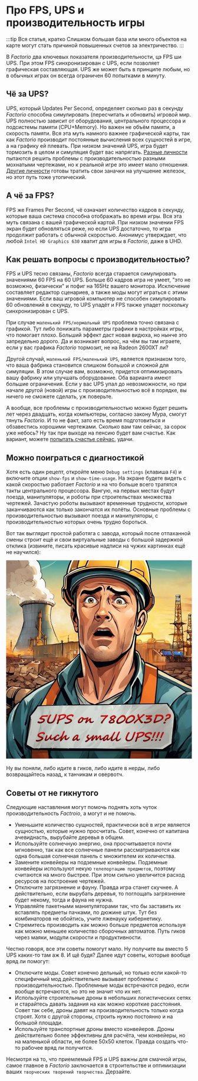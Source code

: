 # Про FPS, UPS и производительность игры

:::tip Вся статья, кратко
Слишком большая база или много объектов на карте могут стать причиной повышенных счетов за электричество.
:::

В *Factorio* два ключевых показателя производительности, цэ FPS ши UPS. При этом FPS синхронизирован с UPS, если позволяет графическая составляющая. UPS же может быть в принципе любым, но в обычных играх он всегда ограничен 60 попытками в минуту.

## Чё за UPS?

UPS, который Updates Per Second, определяет сколько раз в секунду *Factorio* способна симулировать (пересчитать и обновить) игровой мир. UPS полностью зависит от оборудования, центрального процессора и подсистемы памяти (CPU+Memory). Но важен не объём памяти, а скорость памяти. Вся эта муть намного важнее графической карты, так как *Factorio* производит постоянные вычисления всех сущностей в игре, а на графику ей плевать. При низком значений UPS, игра будет тормозить в целом и симуляция будет вас напрягать. [Разные личности](./NerdsVsGeeks.md#озабоченные-гигагерцами-и-тэрафлопсами) пытаются решить проблемы с производительностью разными мохнатыми чертежами, но к реальной игре это имеет мало отношения. [Другие личности](./NerdsVsGeeks.md#народные-деффутаты) готовы тратить свои заначки на улучшение железок, но этот путь тоже утопический.

## А чё за FPS?

FPS же Frames Per Second, чё означает количество кадров в секунду, которые ваша система способна отображать во время игры. Вся эта муть связана с вашей графической картой. При низком значении FPS экран будет обновляться реже, но если UPS достаточно, то игра продолжит работать с обычной скоростью. Анонимус утверждает, что любой `Intel HD Graphics 630` хватит для игры в *Factorio*, даже в UHD.

## Как решать вопросы с производительностью?

FPS и UPS тесно связаны, *Factorio* всегда старается симулировать значениями 60 FPS на 60 UPS. Больше 60 кадров игра не умеет, "это не возможно, физически" и пофиг на 165Hz вашего монитора. Исключение составляет редактор сценариев, а также моды могут играться с этими значениями.  Если ваш игровой компьютер не способен симулировать 60 обновлений в секунду, то UPS упадёт и FPS также упадет поскольку синхронизирован с UPS.

При случае `маленький FPS/нормальный UPS` проблема точно связана с графикой. Тут либо понижать параметры графики в настройках игры, что помогает плохо. Больший эффект даст новая видюха, но нынче это запредельно дорого. Да и возникает вопрос, на чём вы там играете, если у вас графика *Factorio* тормозит, не на Radeon 2600XT ли?

Другой случай, `маленький FPS/маленький UPS`, является признаком того, что ваша фабрика становится слишком большой и сложной для симуляции. В этом случае вам, возможно, придется оптимизировать вашу фабрику или улучшать оборудование. Оба варианта имеют большие ограничения. Если у вас UPS упал до невозможности, но при начале другой (новой) игры с производительностью всё в порядке, вы ничего не сможете сделать, уж поверьте.

А вообще, все проблемы с производительностью можно будет решить лет через двадцать, когда компьютеры, согласно закону Мура, смогут тянуть *Factorio*. И то не факт, зато есть время подготовиться и обзавестись хорошими чертежами. Сколько вам там сейчас, за сорок уже небось? Ну так при выходе на пенсию будет вам счастье. Как вариант, можете [попытать счастье сейчас](https://wiki.factorio.com/Tutorial:Diagnosing_performance_issues), удачи.

## Можно поиграться с диагностикой

Хотя есть один рецепт, откройте меню `Debug settings` (клавиша `F4`) и включите опции `show-fps` и `show-time-usage`. На экране будете видеть с какой скоростью работает *Factorio* и на что больше всего тратятся такты центрального процессора. Вангую, на первых местах будут поезда, манипуляторы, и роботы при строительствах множества чертежей. Зачастую роботы вызывают временные трудности, которые заканчиваются как только закончатся их полёты. Основные проблемы с производительностью вызывают поезда и манипуляторы, с производительностью которых очень трудно бороться.

Вот так выглядит простой работяга с завода, который после отпаханной смены строит ещё и свои виртуальные заводы с большой задержкой отклика (извините, писать красивые надписи на чужих картинках ещё не научился):

*![Factorio на 5 UPS](./FPSandUPS.01.jpg)*

Ну вы поняли, либо идите в гиков, либо идите в нерды, либо возвращайтесь назад, к танчикам и овервотч.

## Советы от не гикнутого

Следующие наставления могут помочь поднять хоть чуток производительность *Factroio*, а могут и не помочь.

* Уменьшите количество сущностей, практически всё в игре является сущностью, которые нужно просчитать. Совет, конечно от капитана ачевиднасть, вырубайте деревья в общем.
* Используйте солнечную энергию, она просчитывается почти мгновенно, так как все солнечные панели рассматриваются как одна большая солнечная панель с множителем их количества.
* Замените конвейеры на подземные конвейеры. Подземные конвейеры используют некую `телепортацию предметов`, поэтому считаются на много быстрее. При этом сильно увеличится расход ресурсов на построение чертежей.
* Отключите загрязнение и фауну. Правда игра станет скучнее. А действительно, если вырубать деревья, то поглощать загрязнение будет некому, тогда и фауна не нужна.
* Управляйте пакетными манипуляторами так, что бы заставить их вставлять предметы пачками, по дюжине штук. Тут без комбинаторов не обойтись, учите лженауку кибернетику.
* Стремитесь производить как можно больше предметов используя как можно меньшее количество сборочных автоматов. Путь гиков через маяки, модули скорости и продуктивности.

Честно говоря, все эти советы помогут мало. Ну получите вы вместо 5 UPS каких-то там аж 8. И щё будя? Далее идут советы, которые вообще вряд ли помогут:

* Отключите моды. Совет конечно дельный, но только если какой-то специфичный мод действительно вызывает проблемы с производительностью. Проблемные моды встречаются редко, если вообще встречаются, но это не значит что их нет.
* Используйте строительные дроны в небольших логистических сетях и старайтесь давать задания на как можно короткие расстояния. Совет так себе, дроны давят на производительность только когда строят. Хотя с другой стороны, строить нужно постоянно и на большой площади.
* Используйте транспортные дроны вместо конвейеров. Дроны действительно более эффективны для расчёта, чем конвейеры, но на маленькой области, не более 50x50 клеток. Правда создать что-то рабочее вряд ли получится.

Несмотря на то, что приемлемый FPS и UPS важны для смачной игры, самое главное в *Factorio* заключается в строительстве и оптимизации ваших `творческих творений творчества`. Дерзайте.
